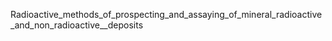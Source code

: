 Radioactive_methods_of_prospecting_and_assaying_of_mineral_radioactive_and_non_radioactive__deposits
